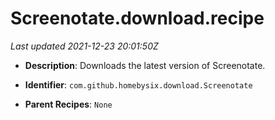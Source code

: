 # Screenotate.download.recipe

_Last updated 2021-12-23 20:01:50Z_

- **Description**: Downloads the latest version of Screenotate.

- **Identifier**: `com.github.homebysix.download.Screenotate`

- **Parent Recipes**: `None`
